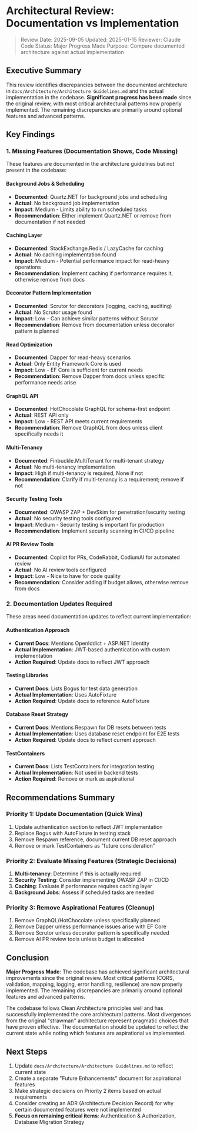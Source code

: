 # Architectural Review: Documentation vs Implementation

> Review Date: 2025-09-05
> Updated: 2025-01-15
> Reviewer: Claude Code
> Status: Major Progress Made
> Purpose: Compare documented architecture against actual implementation

## Executive Summary

This review identifies discrepancies between the documented architecture in `docs/Architecture/Architecture Guidelines.md` and the actual implementation in the codebase. **Significant progress has been made** since the original review, with most critical architectural patterns now properly implemented. The remaining discrepancies are primarily around optional features and advanced patterns.

## Key Findings

### 1. Missing Features (Documentation Shows, Code Missing)

These features are documented in the architecture guidelines but not present in the codebase:

#### Background Jobs & Scheduling
- **Documented**: Quartz.NET for background jobs and scheduling
- **Actual**: No background job implementation
- **Impact**: Medium - Limits ability to run scheduled tasks
- **Recommendation**: Either implement Quartz.NET or remove from documentation if not needed

#### Caching Layer
- **Documented**: StackExchange.Redis / LazyCache for caching
- **Actual**: No caching implementation found
- **Impact**: Medium - Potential performance impact for read-heavy operations
- **Recommendation**: Implement caching if performance requires it, otherwise remove from docs

#### Decorator Pattern Implementation
- **Documented**: Scrutor for decorators (logging, caching, auditing)
- **Actual**: No Scrutor usage found
- **Impact**: Low - Can achieve similar patterns without Scrutor
- **Recommendation**: Remove from documentation unless decorator pattern is planned

#### Read Optimization
- **Documented**: Dapper for read-heavy scenarios
- **Actual**: Only Entity Framework Core is used
- **Impact**: Low - EF Core is sufficient for current needs
- **Recommendation**: Remove Dapper from docs unless specific performance needs arise

#### GraphQL API
- **Documented**: HotChocolate GraphQL for schema-first endpoint
- **Actual**: REST API only
- **Impact**: Low - REST API meets current requirements
- **Recommendation**: Remove GraphQL from docs unless client specifically needs it

#### Multi-Tenancy
- **Documented**: Finbuckle.MultiTenant for multi-tenant strategy
- **Actual**: No multi-tenancy implementation
- **Impact**: High if multi-tenancy is required, None if not
- **Recommendation**: Clarify if multi-tenancy is a requirement; remove if not

#### Security Testing Tools
- **Documented**: OWASP ZAP + DevSkim for penetration/security testing
- **Actual**: No security testing tools configured
- **Impact**: Medium - Security testing is important for production
- **Recommendation**: Implement security scanning in CI/CD pipeline

#### AI PR Review Tools
- **Documented**: Copilot for PRs, CodeRabbit, CodiumAI for automated review
- **Actual**: No AI review tools configured
- **Impact**: Low - Nice to have for code quality
- **Recommendation**: Consider adding if budget allows, otherwise remove from docs

### 2. Documentation Updates Required

These areas need documentation updates to reflect current implementation:

#### Authentication Approach
- **Current Docs**: Mentions OpenIddict + ASP.NET Identity
- **Actual Implementation**: JWT-based authentication with custom implementation
- **Action Required**: Update docs to reflect JWT approach

#### Testing Libraries
- **Current Docs**: Lists Bogus for test data generation
- **Actual Implementation**: Uses AutoFixture
- **Action Required**: Update docs to reference AutoFixture

#### Database Reset Strategy
- **Current Docs**: Mentions Respawn for DB resets between tests
- **Actual Implementation**: Uses database reset endpoint for E2E tests
- **Action Required**: Update docs to reflect current approach

#### TestContainers
- **Current Docs**: Lists TestContainers for integration testing
- **Actual Implementation**: Not used in backend tests
- **Action Required**: Remove or mark as aspirational

## Recommendations Summary

### Priority 1: Update Documentation (Quick Wins)
1. Update authentication section to reflect JWT implementation
2. Replace Bogus with AutoFixture in testing stack
3. Remove Respawn reference, document current DB reset approach
4. Remove or mark TestContainers as "future consideration"

### Priority 2: Evaluate Missing Features (Strategic Decisions)
1. **Multi-tenancy**: Determine if this is actually required
2. **Security Testing**: Consider implementing OWASP ZAP in CI/CD
3. **Caching**: Evaluate if performance requires caching layer
4. **Background Jobs**: Assess if scheduled tasks are needed

### Priority 3: Remove Aspirational Features (Cleanup)
1. Remove GraphQL/HotChocolate unless specifically planned
2. Remove Dapper unless performance issues arise with EF Core
3. Remove Scrutor unless decorator pattern is specifically needed
4. Remove AI PR review tools unless budget is allocated

## Conclusion

**Major Progress Made**: The codebase has achieved significant architectural improvements since the original review. Most critical patterns (CQRS, validation, mapping, logging, error handling, resilience) are now properly implemented. The remaining discrepancies are primarily around optional features and advanced patterns.

The codebase follows Clean Architecture principles well and has successfully implemented the core architectural patterns. Most divergences from the original "strawman" architecture represent pragmatic choices that have proven effective. The documentation should be updated to reflect the current state while noting which features are aspirational vs implemented.

## Next Steps

1. Update `docs/Architecture/Architecture Guidelines.md` to reflect current state
2. Create a separate "Future Enhancements" document for aspirational features
3. Make strategic decisions on Priority 2 items based on actual requirements
4. Consider creating an ADR (Architecture Decision Record) for why certain documented features were not implemented
5. **Focus on remaining critical items**: Authentication & Authorization, Database Migration Strategy